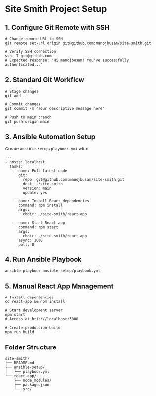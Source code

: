 # Site Smith Project Setup

## 1. Configure Git Remote with SSH
```
# Change remote URL to SSH
git remote set-url origin git@github.com:manojbusam/site-smith.git

# Verify SSH connection
ssh -T git@github.com
# Expected response: "Hi manojbusam! You've successfully authenticated..."
```

## 2. Standard Git Workflow
```
# Stage changes
git add .

# Commit changes
git commit -m "Your descriptive message here"

# Push to main branch
git push origin main
```

## 3. Ansible Automation Setup
Create `ansible-setup/playbook.yml` with:
```
---
- hosts: localhost
  tasks:
    - name: Pull latest code
      git:
        repo: git@github.com:manojbusam/site-smith.git
        dest: ./site-smith
        version: main
        update: yes

    - name: Install React dependencies
      command: npm install
      args:
        chdir: ./site-smith/react-app

    - name: Start React app
      command: npm start
      args:
        chdir: ./site-smith/react-app
      async: 1000
      poll: 0
```

## 4. Run Ansible Playbook
```
ansible-playbook ansible-setup/playbook.yml
```

## 5. Manual React App Management
```
# Install dependencies
cd react-app && npm install

# Start development server
npm start
# Access at http://localhost:3000

# Create production build
npm run build
```

## Folder Structure
```
site-smith/
├── README.md
├── ansible-setup/
│   └── playbook.yml
└── react-app/
    ├── node_modules/
    ├── package.json
    └── src/
```
